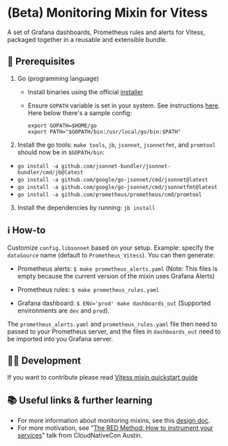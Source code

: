 # (Beta) Monitoring Mixin for Vitess

A set of Grafana dashboards, Prometheus rules and alerts for Vitess, packaged together in a reusable and extensible bundle.

## 🔁 Prerequisites

1. Go (programming language)
    - Install binaries using the official [installer](https://golang.org/dl/)
    - Ensure `GOPATH` variable is set in your system. See instructions [here](https://golang.org/doc/install#install). Here below there's a sample config:

        ```shell
        export GOPATH=$HOME/go
        export PATH="$GOPATH/bin:/usr/local/go/bin:$PATH"
        ```

2. Install the go tools: `make tools`, `jb`, `jsonnet`, `jsonnetfmt`, and `promtool` should now be in `$GOPATH/bin`:  
  - `go install -a github.com/jsonnet-bundler/jsonnet-bundler/cmd/jb@latest`  
  - `go install -a github.com/google/go-jsonnet/cmd/jsonnet@latest`  
  - `go install -a github.com/google/go-jsonnet/cmd/jsonnetfmt@latest`  
  - `go install -a github.com/prometheus/prometheus/cmd/promtool`  

3. Install the dependencies by running: `jb install`

## ℹ️ How-to

Customize `config.libsonnet` based on your setup. Example: specify the `dataSource` name (default to `Prometheus_Vitess`). You can then generate:

- Prometheus alerts: `$ make prometheus_alerts.yaml`
(Note: This files is empty because the current version of the mixin uses Grafana Alerts)

- Prometheus rules: `$ make prometheus_rules.yaml`

- Grafana dashboard: `$ ENV='prod' make dashboards_out` (Supported environments are `dev` and `prod`).

The `prometheus_alerts.yaml` and `prometheus_rules.yaml` file then need to passed to your Prometheus server, and the files in `dashboards_out` need to be imported into you Grafana server.

## 👩‍💻 Development

If you want to contribute please read [Vitess mixin quickstart guide](vitess-mixin-quickstart.md)

## 📚 Useful links & further learning

- For more information about monitoring mixins, see this [design doc](https://docs.google.com/document/d/1A9xvzwqnFVSOZ5fD3blKODXfsat5fg6ZhnKu9LK3lB4/edit#).
- For more motivation, see
"[The RED Method: How to instrument your services](https://kccncna17.sched.com/event/CU8K/the-red-method-how-to-instrument-your-services-b-tom-wilkie-kausal?iframe=no&w=100%&sidebar=yes&bg=no)" talk from CloudNativeCon Austin.
